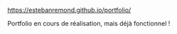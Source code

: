 https://estebanremond.github.io/portfolio/

Portfolio en cours de réalisation, mais déjà fonctionnel !
